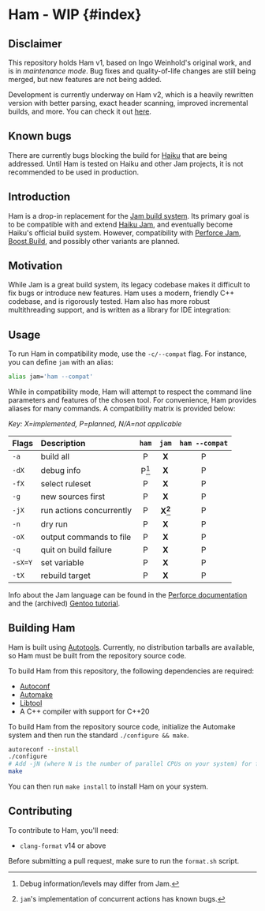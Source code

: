 # Ham - WIP {#index}

## Disclaimer
This repository holds Ham v1, based on Ingo Weinhold's original work, and is in _maintenance mode_. Bug fixes and quality-of-life changes are still being merged, but new features are not being added.

Development is currently underway on Ham v2, which is a heavily rewritten version with better parsing, exact header scanning, improved incremental builds, and more. You can check it out [here](https://sr.ht/~dominicm/ham/).

## Known bugs
There are currently bugs blocking the build for [Haiku](https://www.haiku-os.org/) that are being addressed. Until Ham is tested on Haiku and other Jam projects, it is not recommended to be used in production.

## Introduction
Ham is a drop-in replacement for the [Jam build system](https://swarm.workshop.perforce.com/view/guest/perforce_software/jam/src/Jam.html). Its primary goal is to be compatible with and extend [Haiku Jam](https://git.haiku-os.org/buildtools/tree/jam), and eventually become Haiku's official build system. However, compatibility with [Perforce Jam](https://swarm.workshop.perforce.com/view/guest/perforce_software/jam/src/Jam.html), [Boost.Build](https://www.boost.org/build), and possibly other variants are planned.

## Motivation
While Jam is a great build system, its legacy codebase makes it difficult to fix bugs or introduce new features. Ham uses a modern, friendly C++ codebase, and is rigorously tested. Ham also has more robust multithreading support, and is written as a library for IDE integration:

## Usage
To run Ham in compatibility mode, use the `-c/--compat` flag. For instance, you can define `jam` with an alias:

```sh
alias jam='ham --compat'
```

While in compatibility mode, Ham will attempt to respect the command line parameters and features of the chosen tool. For convenience, Ham provides aliases for many commands. A compatibility matrix is provided below:

*Key: X=implemented, P=planned, N/A=not applicable*

| Flags                | Description                    | `ham` | `jam`     | `ham --compat` |
|:---------------------|:-------------------------------|:-----:|:---------:|:--------------:|
| `-a`                 | build all                      | P     | **X**     | P              |
| `-dX`                | debug info                     | P[^1] | **X**     | P              |
| `-fX`                | select ruleset                 | P     | **X**     | P              |
| `-g`                 | new sources first              | P     | **X**     | P              |
| `-jX`                | run actions concurrently       | P     | **X[^2]** | P              |
| `-n`                 | dry run                        | P     | **X**     | P              |
| `-oX`                | output commands to file        | P     | **X**     | P              |
| `-q`                 | quit on build failure          | P     | **X**     | P              |
| `-sX=Y`              | set variable                   | P     | **X**     | P              |
| `-tX`                | rebuild target                 | P     | **X**     | P              |

Info about the Jam language can be found in the [Perforce documentation](https://swarm.workshop.perforce.com/view/guest/perforce_software/jam/src/Jam.html) and the (archived) [Gentoo tutorial](https://web.archive.org/web/20160304233139/http://geoz.co.nz/jamdoc/jam-guide.html). 

## Building Ham
Ham is built using [Autotools](https://www.gnu.org/software/automake/manual/html_node/Autotools-Introduction.html). Currently, no distribution tarballs are available, so Ham must be built from the repository source code.

To build Ham from this repository, the following dependencies are required:

- [Autoconf](https://www.gnu.org/software/autoconf/)
- [Automake](https://www.gnu.org/software/automake/)
- [Libtool](https://www.gnu.org/software/libtool/)
- A C++ compiler with support for C++20

To build Ham from the repository source code, initialize the Automake system and then run the standard `./configure && make`.

```sh
autoreconf --install
./configure
# Add -jN (where N is the number of parallel CPUs on your system) for faster builds
make
```

You can then run `make install` to install Ham on your system.

## Contributing
To contribute to Ham, you'll need:
- `clang-format` v14 or above

Before submitting a pull request, make sure to run the `format.sh` script.

[^1]: Debug information/levels may differ from Jam.
[^2]: `jam`'s implementation of concurrent actions has known bugs.

